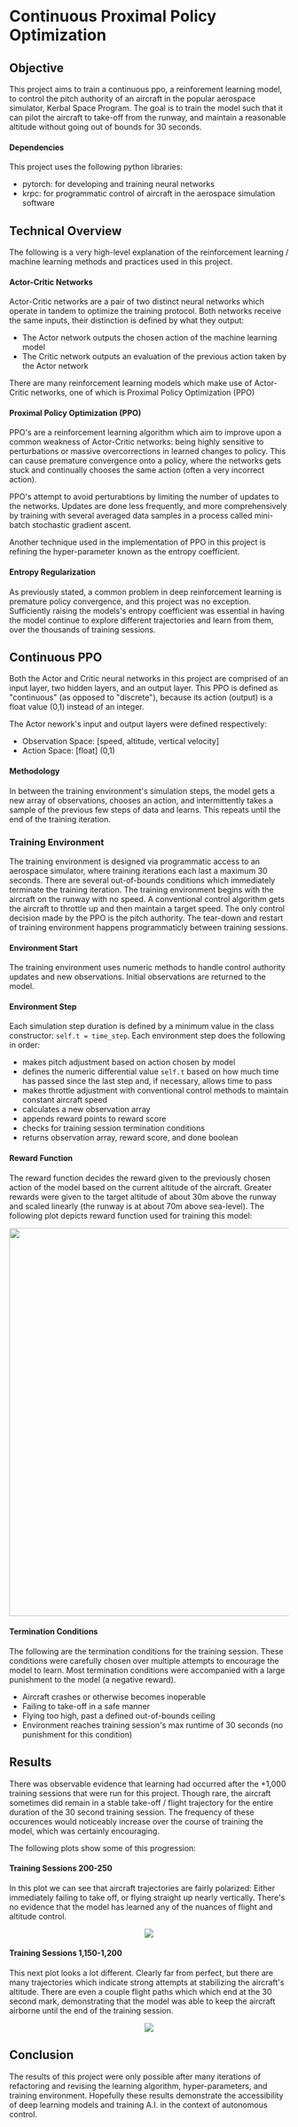 # Continuous Proximal Policy Optimization 
## Objective
This project aims to train a continuous ppo, a reinforement learning model, to control the pitch authority of an aircraft in the popular aerospace simulator, Kerbal Space Program. The goal is to train the model such that it can pilot the aircraft to take-off from the runway, and maintain a reasonable altitude without going out of bounds for 30 seconds.

#### Dependencies
This project uses the following python libraries:
- pytorch: for developing and training neural networks
- krpc: for programmatic control of aircraft in the aerospace simulation software

## Technical Overview
The following is a very high-level explanation of the reinforcement learning / machine learning methods and practices used in this project.
#### Actor-Critic Networks
Actor-Critic networks are a pair of two distinct neural networks which operate in tandem to optimize the training protocol. Both networks receive the same inputs, their distinction is defined by what they output:
- The Actor network outputs the chosen action of the machine learning model
- The Critic network outputs an evaluation of the previous action taken by the Actor network

There are many reinforcement learning models which make use of Actor-Critic networks, one of which is Proximal Policy Optimization (PPO)
#### Proximal Policy Optimization (PPO)
PPO's are a reinforcement learning algorithm which aim to improve upon a common weakness of Actor-Critic networks: being highly sensitive to perturbations or massive overcorrections in learned changes to policy. This can cause premature convergence onto a policy, where the networks gets stuck and continually chooses the same action (often a very incorrect action).

PPO's attempt to avoid perturabtions by limiting the number of updates to the networks. Updates are done less frequently, and more comprehensively by training with several averaged data samples in a process called mini-batch stochastic gradient ascent.

Another technique used in the implementation of PPO in this project is refining the hyper-parameter known as the entropy coefficient.

#### Entropy Regularization
As previously stated, a common problem in deep reinforcement learning is premature policy convergence, and this project was no exception. Sufficiently raising the models's entropy coefficient was essential in having the model continue to explore different trajectories and learn from them, over the thousands of training sessions.

## Continuous PPO
Both the Actor and Critic neural networks in this project are comprised of an input layer, two hidden layers, and an output layer. This PPO is defined as "continuous" (as opposed to "discrete"), because its action (output) is a float value (0,1) instead of an integer. 

The Actor nework's input and output layers were defined respectively:
- Observation Space: [speed, altitude, vertical velocity]
- Action Space: [float] (0,1)
#### Methodology
In between the training environment's simulation steps, the model gets a new array of observations, chooses an action, and intermittently takes a sample of the previous few steps of data and learns. This repeats until the end of the training iteration.

### Training Environment
The training environment is designed via programmatic access to an aerospace simulator, where training iterations each last a maximum 30 seconds. There are several out-of-bounds conditions which immediately terminate the training iteration. The training environment begins with the aircraft on the runway with no speed. A conventional control algorithm gets the aircraft to throttle up and then maintain a target speed. The only control decision made by the PPO is the pitch authority. The tear-down and restart of training environment happens programmaticly between training sessions.
#### Environment Start
The training environment uses numeric methods to handle control authority updates and new observations. Initial observations are returned to the model.
#### Environment Step
Each simulation step duration is defined by a minimum value in the class constructor: `self.t = time_step`. Each environment step does the following in order:
- makes pitch adjustment based on action chosen by model
- defines the numeric differential value `self.t` based on how much time has passed since the last step and, if necessary, allows time to pass
- makes throttle adjustment with conventional control methods to maintain constant aircraft speed
- calculates a new observation array
- appends reward points to reward score
- checks for training session termination conditions
- returns observation array, reward score, and done boolean

#### Reward Function
The reward function decides the reward given to the previously chosen action of the model based on the current altitude of the aircraft. Greater rewards were given to the target altitude of about 30m above the runway and scaled linearly (the runway is at about 70m above sea-level). The following plot depicts reward function used for training this model:
<p align="center">
  <img src="tmp/documentation/reward_function.png" width="700">
</p>

#### Termination Conditions
The following are the termination conditions for the training session. These conditions were carefully chosen over multiple attempts to encourage the model to learn. Most termination conditions were accompanied with a large punishment to the model (a negative reward).
- Aircraft crashes or otherwise becomes inoperable
- Failing to take-off in a safe manner
- Flying too high, past a defined out-of-bounds ceiling
- Environment reaches training session's max runtime of 30 seconds (no punishment for this condition)

## Results
There was observable evidence that learning had occurred after the +1,000 training sessions that were run for this project. Though rare, the aircraft sometimes did remain in a stable take-off / flight trajectory for the entire duration of the 30 second training session. The frequency of these occurences would noticeably increase over the course of training the model, which was certainly encouraging. 

The following plots show some of this progression:
#### Training Sessions 200-250
In this plot we can see that aircraft trajectories are fairly polarized: Either immediately failing to take off, or flying straight up nearly vertically. There's no evidence that the model has learned any of the nuances of flight and altitude control.
<p align="center">
  <img src="tmp/plots/altitudes_set_5.png">
</p>

#### Training Sessions 1,150-1,200
This next plot looks a lot different. Clearly far from perfect, but there are many trajectories which indicate strong attempts at stabilizing the aircraft's altitude. There are even a couple flight paths which which end at the 30 second mark, demonstrating that the model was able to keep the aircraft airborne until the end of the training session.
<p align="center">
  <img src="tmp/plots/altitudes_set_24.png">
</p>

## Conclusion
The results of this project were only possible after many iterations of refactoring and revising the learning algorithm, hyper-parameters, and training environment. Hopefully these results demonstrate the accessibility of deep learning models and training A.I. in the context of autonomous control.
